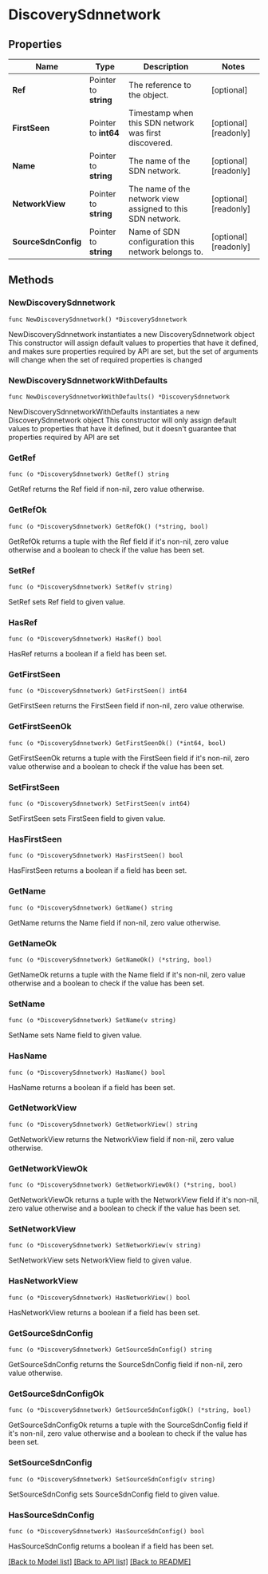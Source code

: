 # DiscoverySdnnetwork

## Properties

Name | Type | Description | Notes
------------ | ------------- | ------------- | -------------
**Ref** | Pointer to **string** | The reference to the object. | [optional] 
**FirstSeen** | Pointer to **int64** | Timestamp when this SDN network was first discovered. | [optional] [readonly] 
**Name** | Pointer to **string** | The name of the SDN network. | [optional] [readonly] 
**NetworkView** | Pointer to **string** | The name of the network view assigned to this SDN network. | [optional] [readonly] 
**SourceSdnConfig** | Pointer to **string** | Name of SDN configuration this network belongs to. | [optional] [readonly] 

## Methods

### NewDiscoverySdnnetwork

`func NewDiscoverySdnnetwork() *DiscoverySdnnetwork`

NewDiscoverySdnnetwork instantiates a new DiscoverySdnnetwork object
This constructor will assign default values to properties that have it defined,
and makes sure properties required by API are set, but the set of arguments
will change when the set of required properties is changed

### NewDiscoverySdnnetworkWithDefaults

`func NewDiscoverySdnnetworkWithDefaults() *DiscoverySdnnetwork`

NewDiscoverySdnnetworkWithDefaults instantiates a new DiscoverySdnnetwork object
This constructor will only assign default values to properties that have it defined,
but it doesn't guarantee that properties required by API are set

### GetRef

`func (o *DiscoverySdnnetwork) GetRef() string`

GetRef returns the Ref field if non-nil, zero value otherwise.

### GetRefOk

`func (o *DiscoverySdnnetwork) GetRefOk() (*string, bool)`

GetRefOk returns a tuple with the Ref field if it's non-nil, zero value otherwise
and a boolean to check if the value has been set.

### SetRef

`func (o *DiscoverySdnnetwork) SetRef(v string)`

SetRef sets Ref field to given value.

### HasRef

`func (o *DiscoverySdnnetwork) HasRef() bool`

HasRef returns a boolean if a field has been set.

### GetFirstSeen

`func (o *DiscoverySdnnetwork) GetFirstSeen() int64`

GetFirstSeen returns the FirstSeen field if non-nil, zero value otherwise.

### GetFirstSeenOk

`func (o *DiscoverySdnnetwork) GetFirstSeenOk() (*int64, bool)`

GetFirstSeenOk returns a tuple with the FirstSeen field if it's non-nil, zero value otherwise
and a boolean to check if the value has been set.

### SetFirstSeen

`func (o *DiscoverySdnnetwork) SetFirstSeen(v int64)`

SetFirstSeen sets FirstSeen field to given value.

### HasFirstSeen

`func (o *DiscoverySdnnetwork) HasFirstSeen() bool`

HasFirstSeen returns a boolean if a field has been set.

### GetName

`func (o *DiscoverySdnnetwork) GetName() string`

GetName returns the Name field if non-nil, zero value otherwise.

### GetNameOk

`func (o *DiscoverySdnnetwork) GetNameOk() (*string, bool)`

GetNameOk returns a tuple with the Name field if it's non-nil, zero value otherwise
and a boolean to check if the value has been set.

### SetName

`func (o *DiscoverySdnnetwork) SetName(v string)`

SetName sets Name field to given value.

### HasName

`func (o *DiscoverySdnnetwork) HasName() bool`

HasName returns a boolean if a field has been set.

### GetNetworkView

`func (o *DiscoverySdnnetwork) GetNetworkView() string`

GetNetworkView returns the NetworkView field if non-nil, zero value otherwise.

### GetNetworkViewOk

`func (o *DiscoverySdnnetwork) GetNetworkViewOk() (*string, bool)`

GetNetworkViewOk returns a tuple with the NetworkView field if it's non-nil, zero value otherwise
and a boolean to check if the value has been set.

### SetNetworkView

`func (o *DiscoverySdnnetwork) SetNetworkView(v string)`

SetNetworkView sets NetworkView field to given value.

### HasNetworkView

`func (o *DiscoverySdnnetwork) HasNetworkView() bool`

HasNetworkView returns a boolean if a field has been set.

### GetSourceSdnConfig

`func (o *DiscoverySdnnetwork) GetSourceSdnConfig() string`

GetSourceSdnConfig returns the SourceSdnConfig field if non-nil, zero value otherwise.

### GetSourceSdnConfigOk

`func (o *DiscoverySdnnetwork) GetSourceSdnConfigOk() (*string, bool)`

GetSourceSdnConfigOk returns a tuple with the SourceSdnConfig field if it's non-nil, zero value otherwise
and a boolean to check if the value has been set.

### SetSourceSdnConfig

`func (o *DiscoverySdnnetwork) SetSourceSdnConfig(v string)`

SetSourceSdnConfig sets SourceSdnConfig field to given value.

### HasSourceSdnConfig

`func (o *DiscoverySdnnetwork) HasSourceSdnConfig() bool`

HasSourceSdnConfig returns a boolean if a field has been set.


[[Back to Model list]](../README.md#documentation-for-models) [[Back to API list]](../README.md#documentation-for-api-endpoints) [[Back to README]](../README.md)


